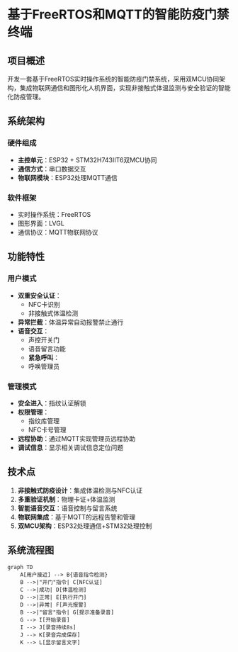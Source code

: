 # 基于FreeRTOS和MQTT的智能防疫门禁终端

## 项目概述
开发一套基于FreeRTOS实时操作系统的智能防疫门禁系统，采用双MCU协同架构，集成物联网通信和图形化人机界面，实现非接触式体温监测与安全验证的智能化防疫管理。

## 系统架构
### 硬件组成
- **主控单元**：ESP32 + STM32H743IIT6双MCU协同
- **通信方式**：串口数据交互
- **物联网模块**：ESP32处理MQTT通信

### 软件框架
- 实时操作系统：FreeRTOS
- 图形界面：LVGL
- 通信协议：MQTT物联网协议

## 功能特性
### 用户模式
- **双重安全认证**：
  - NFC卡识别
  - 非接触式体温检测
- **异常拦截**：体温异常自动报警禁止通行
- **语音交互**：
  - 声控开关门
  - 语音留言功能
  - **紧急呼叫**：
  - 呼唤管理员

### 管理模式
- **安全进入**：指纹认证解锁
- **权限管理**：
  - 指纹库管理
  - NFC卡号管理
- **远程协助**：通过MQTT实现管理员远程协助
- **调试信息**：显示相关调试信息定位问题

## 技术点
1. **非接触式防疫设计**：集成体温检测与NFC认证
2. **多重验证机制**：物理卡证+体温监测
3. **智能语音交互**：语音控制与留言系统
4. **物联网集成**：基于MQTT的远程告警和管理
5. **双MCU架构**：ESP32处理通信+STM32处理控制

## 系统流程图
```mermaid
graph TD
    A[用户接近] --> B{语音指令检测}
    B -->|"开门"指令| C[NFC认证]
    C -->|成功| D[体温检测]
    D -->|正常| E[执行开门]
    D -->|异常| F[声光报警]
    B -->|"留言"指令| G[提示准备录音]
    G --> I[开始录音]
    I --> J[录音持续8s]
    J --> K[录音完成保存]
    K --> L[显示留言文字]
 
